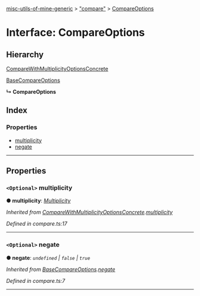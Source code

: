 [misc-utils-of-mine-generic](../README.md) > ["compare"](../modules/_compare_.md) > [CompareOptions](../interfaces/_compare_.compareoptions.md)

# Interface: CompareOptions

## Hierarchy

 [CompareWithMultiplicityOptionsConcrete](_compare_.comparewithmultiplicityoptionsconcrete.md)

 [BaseCompareOptions](_compare_.basecompareoptions.md)

**↳ CompareOptions**

## Index

### Properties

* [multiplicity](_compare_.compareoptions.md#multiplicity)
* [negate](_compare_.compareoptions.md#negate)

---

## Properties

<a id="multiplicity"></a>

### `<Optional>` multiplicity

**● multiplicity**: *[Multiplicity](../modules/_compare_.md#multiplicity)*

*Inherited from [CompareWithMultiplicityOptionsConcrete](_compare_.comparewithmultiplicityoptionsconcrete.md).[multiplicity](_compare_.comparewithmultiplicityoptionsconcrete.md#multiplicity)*

*Defined in compare.ts:17*

___
<a id="negate"></a>

### `<Optional>` negate

**● negate**: *`undefined` \| `false` \| `true`*

*Inherited from [BaseCompareOptions](_compare_.basecompareoptions.md).[negate](_compare_.basecompareoptions.md#negate)*

*Defined in compare.ts:7*

___

